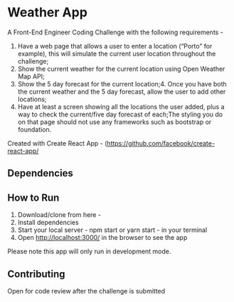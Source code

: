 # Weather App

A Front-End Engineer Coding Challenge with the following requirements -

1.  Have  a  web  page  that  allows  a  user  to  enter  a  location  (“Porto”  for  example),  this  will  simulate  the current user location throughout the challenge;
2. Show the current weather for the current location using Open Weather Map API;
3. Show the 5 day forecast for the current location;4.  Once  you  have  both  the  current  weather  and  the  5  day  forecast,  allow  the  user  to  add  other locations;
5. Have at least a screen showing all the locations the user added, plus a way to check the current/five  day forecast of each;The styling you do on that page should not use any frameworks such as bootstrap or foundation.

Created with Create React App - (https://github.com/facebook/create-react-app/

## Dependencies

## How to Run

1. Download/clone from here -
2. Install dependencies
3. Start your local server - npm start or yarn start - in your terminal
4. Open [http://localhost:3000/](http://localhost:3000/)  in the browser to see the app

Please note this app will only run in development mode.


## Contributing

Open for code review after the challenge is submitted
